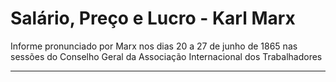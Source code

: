 # Salário, Preço e Lucro - Karl Marx
Informe pronunciado por Marx nos dias 20 a 27 de junho de 1865 nas sessões do Conselho
Geral da Associação Internacional dos Trabalhadores
<hr> </hr>
